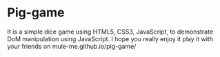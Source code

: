 # Pig-game
It is a simple dice game using HTML5, CSS3, JavaScript, to demonstrate DoM manipulation using JavaScript. I hope you really enjoy it play it with your friends on mule-me.github.io/pig-game/
